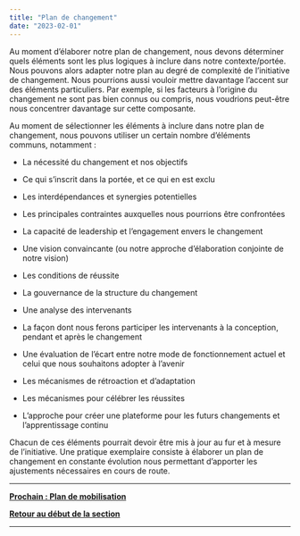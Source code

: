 ```yaml
---
title: "Plan de changement"
date: "2023-02-01"
---
```


Au moment d’élaborer notre plan de changement, nous devons déterminer quels éléments sont les plus logiques à inclure dans notre contexte/portée. Nous pouvons alors adapter notre plan au degré de complexité de l’initiative de changement. Nous pourrions aussi vouloir mettre davantage l’accent sur des éléments particuliers. Par exemple, si les facteurs à l’origine du changement ne sont pas bien connus ou compris, nous voudrions peut-être nous concentrer davantage sur cette composante.

Au moment de sélectionner les éléments à inclure dans notre plan de changement, nous pouvons utiliser un certain nombre d’éléments communs, notamment :

- La nécessité du changement et nos objectifs

- Ce qui s’inscrit dans la portée, et ce qui en est exclu

- Les interdépendances et synergies potentielles

- Les principales contraintes auxquelles nous pourrions être confrontées

- La capacité de leadership et l’engagement envers le changement

- Une vision convaincante (ou notre approche d’élaboration conjointe de notre vision)

- Les conditions de réussite

- La gouvernance de la structure du changement

- Une analyse des intervenants

- La façon dont nous ferons participer les intervenants à la conception, pendant et après le changement

- Une évaluation de l’écart entre notre mode de fonctionnement actuel et celui que nous souhaitons adopter à l’avenir

- Les mécanismes de rétroaction et d’adaptation

- Les mécanismes pour célébrer les réussites

- L’approche pour créer une plateforme pour les futurs changements et l’apprentissage continu

Chacun de ces éléments pourrait devoir être mis à jour au fur et à mesure de l’initiative. Une pratique exemplaire consiste à élaborer un plan de changement en constante évolution nous permettant d’apporter les ajustements nécessaires en cours de route.

* * *

[****Prochain **: Plan de mobilisation******](/framework-for-leading-change/plan-de-mobilisation/)

[**Retour au début de la section**](/framework-for-leading-change/elaborer-nos-plans/)

* * *
